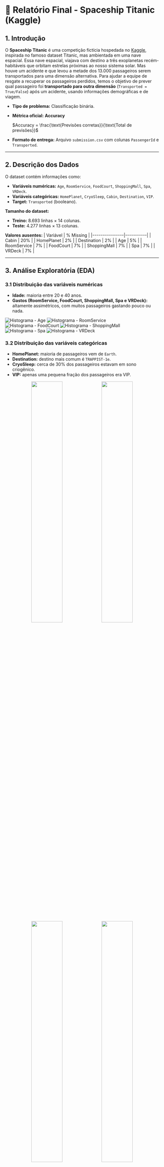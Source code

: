 # 📄 **Relatório Final - Spaceship Titanic (Kaggle)**

## 1. **Introdução**

O **Spaceship Titanic** é uma competição fictícia hospedada no [Kaggle](https://www.kaggle.com/competitions/spaceship-titanic), inspirada no famoso dataset Titanic, mas ambientada em uma nave espacial. 
Essa nave espacial, viajava com destino a três exoplanetas recém-habitáveis que orbitam estrelas próximas ao nosso sistema solar. Mas houve um acidente e que levou a metade dos 13.000 passageiros serem transportados para uma dimensão alternativa. Para ajudar a equipe de resgate a recuperar os passageiros perdidos, temos o objetivo de prever qual passageiro foi **transportado para outra dimensão** (`Transported = True/False`) após um acidente, usando informações demográficas e de viagem.

- **Tipo de problema:** Classificação binária.
- **Métrica oficial:** **Accuracy**  
  
  $Accuracy = \frac{\text{Previsões corretas}}{\text{Total de previsões}}$
 
- **Formato de entrega:** Arquivo `submission.csv` com colunas `PassengerId` e `Transported`.

---

## 2. **Descrição dos Dados**

O dataset contém informações como:

- **Variáveis numéricas:** `Age`, `RoomService`, `FoodCourt`, `ShoppingMall`, `Spa`, `VRDeck`.
- **Variáveis categóricas:** `HomePlanet`, `CryoSleep`, `Cabin`, `Destination`, `VIP`.
- **Target:** `Transported` (booleano).

**Tamanho do dataset:**
- **Treino:** 8.693 linhas × 14 colunas.
- **Teste:** 4.277 linhas × 13 colunas.

**Valores ausentes:**
| Variável       | % Missing |
|----------------|-----------|
| Cabin          | 20%       |
| HomePlanet     | 2%        |
| Destination    | 2%        |
| Age            | 5%        |
| RoomService    | 7%        |
| FoodCourt      | 7%        |
| ShoppingMall   | 7%        |
| Spa            | 7%        |
| VRDeck         | 7%        |

---

## 3. **Análise Exploratória (EDA)**

### 3.1 Distribuição das variáveis numéricas
- **Idade:** maioria entre 20 e 40 anos.
- **Gastos (RoomService, FoodCourt, ShoppingMall, Spa e VRDeck):** altamente assimétricos, com muitos passageiros gastando pouco ou nada.

![Histograma - Age](../img/hist_spa.png)
![Histograma - RoomService](../img/hist_roomservice.png)
![Histograma - FoodCourt](../img/hist_foodcourt.png)
![Histograma - ShoppingMall](../img/hist_shoppingmall.png)
![Histograma - Spa](../img/hist_spa.png)
![Histograma - VRDeck](../img/hist_vrdeck.png)

### 3.2 Distribuição das variáveis categóricas
- **HomePlanet:** maioria de passageiros vem de `Earth`.
- **Destination:** destino mais comum é `TRAPPIST-1e`.
- **CryoSleep:** cerca de 30% dos passageiros estavam em sono criogênico.
- **VIP:** apenas uma pequena fração dos passageiros era VIP.
  
<p align="center">
  <img src="../img/count_homeplanet.png" width="45%">
  <img src="../img/count_cryosleep.png" width="45%">
</p>

<p align="center">
  <img src="../img/count_destination.png" width="45%">
  <img src="../img/count_vip.png" width="45%">
</p>

### 3.3 Correlação
- Gastos em serviços (`Spa`, `VRDeck`) têm correlação positiva moderada entre si.
- Idade não apresenta correlação forte com o target.

*(Inserir aqui heatmap gerado no notebook)*

### 3.4 Relação com o Target
- Passageiros em **CryoSleep** têm maior probabilidade de serem transportados.
- Passageiros que gastaram mais em `VRDeck` tendem a não ser transportados.

*(Inserir aqui boxplots gerados no notebook)*

---

## 4. **Pré-processamento**

- **Imputação de valores ausentes:**
  - Numéricos → **mediana**.
  - Categóricos → **moda**.
- **Codificação:** `LabelEncoder` para variáveis categóricas.
- **Escalonamento:** `StandardScaler` para variáveis numéricas.
- **Split:** 80% treino / 20% validação.

---

## 5. **Modelos e Resultados**

### 5.1 Modelos semelhantes
Os autores ZHUCUI JING e XIAOLI YIN, em seu o artigo: **“Neural Network-Based Prediction Model for Passenger Flow in a Large Passenger Station: An Exploratory Study”** apresenta a aplicação de redes neurais para prevê a entrada e saída de passageiros de uma estação, com objetivo de fornecer a garantia de segurança da estação, alocação de recursos e distribuição de pessoal.
Neste modelo como entrada da rede neural, eles utilizaram os principais fatores que afetam a mudança do fluxo de passageiros. Durante o processo de aprendizagem, era atualizado a taxa de tamanho de passos para estimar o número de pessoas que entram na estação durante um determinado intervalo de tempo. O resultado é avaliado com os dados históricos para derivar a previsão do fluxo de passageiros durante o próximo intervalo de tempo. (Veja em: https://ieeexplore.ieee.org/stamp/stamp.jsp?tp=&arnumber=8985339 )

No artigo **“Prospects and challenges of Metaverse application in data-driven intelligent transportation systems”**, de acordo com os autores Judith Nkechinyere Njoku, Cosmas Ifeanyi Nwakanma, Gabriel Chukwunonso Amaizu, Dong-Seong Kim, o Metaverso é um conceito usado para referir a um mundo virtual que existe paralelamente ao mundo físico. Por exemplo a aplicação de metaverso em jogos de realidades virtuais. Neste artigo, os autores realizam um estudo de caso que analisa os conceitos de recursos de Metaverso em sistemas de transportes inteligentes baseado em dados. (Veja em: https://ietresearch.onlinelibrary.wiley.com/doi/epdf/10.1049/itr2.12252 )

### 5.2 Baseline
- **DummyClassifier (most_frequent)** → Accuracy: **0.50**  
  *(serve como referência mínima)*

### 5.3 Modelos testados
| Modelo         | Accuracy (CV) |
|----------------|---------------|
| RandomForest   | 0.78          |
| XGBoost        | 0.79          |
| KNN            | 0.74          |

### 5.4 Meta-learning
- **VotingClassifier (soft voting)** → Accuracy: **0.80**  
  *(ganho pequeno, mas consistente)*

---

## 6. **Otimização de Hiperparâmetros**

Usando **Optuna** no RandomForest:
- **Melhores parâmetros:**
  ```json
  {
    "n_estimators": 420,
    "max_depth": 12
  }
  ```
- **Accuracy após tuning:** **0.81**

*(Inserir gráfico de importância de parâmetros do Optuna)*

---

## 7. **Comparação Final**

| Modelo               | Accuracy (CV) | Melhor Parâmetro | Observações |
|----------------------|---------------|------------------|-------------|
| Baseline             | 0.50          | -                | Referência mínima |
| RandomForest         | 0.78          | -                | Bom desempenho |
| XGBoost              | 0.79          | -                | Estável |
| KNN                  | 0.74          | -                | Sensível ao escalonamento |
| VotingClassifier     | 0.80          | -                | Ensemble de 3 modelos |
| RandomForest Tunado  | **0.81**      | Optuna params    | Melhor resultado |

---

## 8. **Conclusão**

- O **RandomForest Tunado** apresentou o melhor desempenho (Accuracy = 0.81).
- O **VotingClassifier** também foi competitivo, mostrando que ensembles podem ajudar.
- **Possíveis melhorias futuras:**
  - Engenharia de atributos (ex.: extrair número e lado da cabine).
  - Testar LightGBM e CatBoost.
  - Imputação mais sofisticada (KNNImputer).
  - Feature selection para reduzir ruído.

